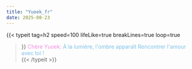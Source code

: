 ```yaml
---
title: "Yuoek_fr"
date: 2025-08-23
---
```



<!-- require APlayer -->
<link rel="stylesheet" href="/renderjs/aplayer/dist/APlayer.min.css">
<script src="/renderjs/aplayer/dist/APlayer.min.js"></script>
<!-- require MetingJS -->
<script src="/renderjs/meting/dist/Meting.min.js"></script>

{{< typeit 
tag=h2
speed=100
lifeLike=true
breakLines=true
loop=true
>}}
<font color="#ee98e3de">Chère Yuoek: </font>
<font color="#7cc0e7"> À la lumière, l'ombre apparaît </font> 
<font color="#7cc0e7"> Rencontrer l'amour avec toi ! </font>  
{{< /typeit >}}

<meting-js
    name="Je m'appelle Hélène"
    id="fixed-aplayer"
    artist="Hélène Rolles"
    url="/voice/kugou/sophieSong/Je m'appelle Hélène - Hélène Rolles/Je m'appelle Hélène.mp3 "
    cover="/voice/kugou/sophieSong/Je m'appelle Hélène - Hélène Rolles/Je m'appelle Hélène_封面.jpg"
    lrc="/voice/kugou/sophieSong/Je m'appelle Hélène - Hélène Rolles/Je m'appelle Hélène_合并歌词.lrc" 
    autoplay="true"
    loop="false"
    mutex="true">
</meting-js>

